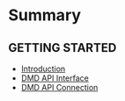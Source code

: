 # Summary

## GETTING STARTED

* [Introduction](README.md)
* [DMD API Interface](dmd-api-interface.md)
* [DMD API Connection](dmd-api-connection.md)






